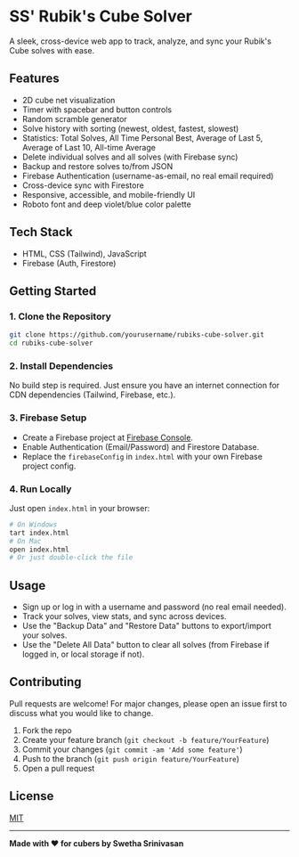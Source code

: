 # SS' Rubik's Cube Solver

A sleek, cross-device web app to track, analyze, and sync your Rubik's Cube solves with ease.

## Features
- 2D cube net visualization
- Timer with spacebar and button controls
- Random scramble generator
- Solve history with sorting (newest, oldest, fastest, slowest)
- Statistics: Total Solves, All Time Personal Best, Average of Last 5, Average of Last 10, All-time Average
- Delete individual solves and all solves (with Firebase sync)
- Backup and restore solves to/from JSON
- Firebase Authentication (username-as-email, no real email required)
- Cross-device sync with Firestore
- Responsive, accessible, and mobile-friendly UI
- Roboto font and deep violet/blue color palette

## Tech Stack
- HTML, CSS (Tailwind), JavaScript
- Firebase (Auth, Firestore)

## Getting Started

### 1. Clone the Repository
```bash
git clone https://github.com/yourusername/rubiks-cube-solver.git
cd rubiks-cube-solver
```

### 2. Install Dependencies
No build step is required. Just ensure you have an internet connection for CDN dependencies (Tailwind, Firebase, etc.).

### 3. Firebase Setup
- Create a Firebase project at [Firebase Console](https://console.firebase.google.com/).
- Enable Authentication (Email/Password) and Firestore Database.
- Replace the `firebaseConfig` in `index.html` with your own Firebase project config.

### 4. Run Locally
Just open `index.html` in your browser:
```bash
# On Windows
tart index.html
# On Mac
open index.html
# Or just double-click the file
```

## Usage
- Sign up or log in with a username and password (no real email needed).
- Track your solves, view stats, and sync across devices.
- Use the "Backup Data" and "Restore Data" buttons to export/import your solves.
- Use the "Delete All Data" button to clear all solves (from Firebase if logged in, or local storage if not).

## Contributing
Pull requests are welcome! For major changes, please open an issue first to discuss what you would like to change.

1. Fork the repo
2. Create your feature branch (`git checkout -b feature/YourFeature`)
3. Commit your changes (`git commit -am 'Add some feature'`)
4. Push to the branch (`git push origin feature/YourFeature`)
5. Open a pull request

## License
[MIT](LICENSE)

---

**Made with ❤️ for cubers by Swetha Srinivasan** 